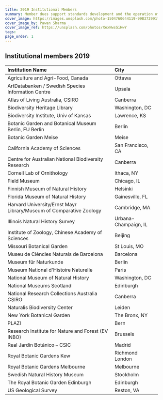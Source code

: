 ```yaml
---
title: 2019 Institutional Members
summary: Member dues support standards development and the operation of our collaboration platforms.
cover_image: https://images.unsplash.com/photo-1504760644119-998372991f7c
cover_image_by: Pawan Sharma
cover_image_ref: https://unsplash.com/photos/XexNwsGiHwY
tags: 
page_order: 1
---
```


## Institutional members 2019

| Institution Name | City |
| :--- | :--- |
| Agriculture and Agri-Food, Canada | Ottawa |
| ArtDatabanken / Swedish Species Information Centre | 	Upsala |
| Atlas of Living Australia, CSIRO | 	Canberra |
| Biodiversity Heritage Library | 	Washington, DC |
| Biodiversity Institute, Univ of Kansas | 	Lawrence, KS |
| Botanic Garden and Botanical Museum Berlin, FU Berlin | 	Berlin |
| Botanic Garden Meise | 	Meise |
| California Academy of Sciences | 	San Francisco, CA |
| Centre for Australian National Biodiversity Research | 	Canberra |
| Cornell Lab of Ornithology | 	Ithaca, NY |
| Field Museum | 	Chicago, IL |
| Finnish Museum of Natural History | 	Helsinki |
| Florida Museum of Natural History | 	Gainesville, FL |
| Harvard University/Ernst Mayr Library/Museum of Comparative Zoology | 	Cambridge, MA |
| Illinois Natural History Survey | 	Urbana-Champaign, IL |
| Institute of Zoology, Chinese Academy of Sciences | 	Beijing |
| Missouri Botanical Garden | 	St Louis, MO |
| Museu de Ciències Naturals de Barcelona | 	Barcelona |
| Museum für Naturkunde | Berlin |
| Museum National d'Histoire Naturelle | 	Paris |
| National Museum of Natural History |  Washington, DC |
| National Museums Scotland | 	Edinburgh |
| National Research Collections Australia CSIRO | 	Canberra |
| Naturalis Biodiversity Center | 	Leiden |
| New York Botanical Garden | 	The Bronx, NY |
| PLAZI |   Bern |
| Research Institute for Nature and Forest (EV INBO) | 	Brussels |
| Real Jardín Botánico – CSIC | 	Madrid |
| Royal Botanic Gardens Kew |   Richmond London |
| Royal Botanic Gardens Melbourne | 	Melbourne |
| Swedish Natural History Museum |  Stockholm |
| The Royal Botanic Garden Edinburgh | 	Edinburgh |
| US Geological Survey | 	Reston, VA |

